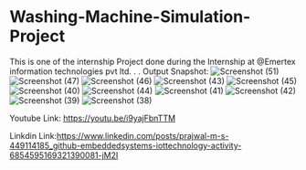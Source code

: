 # Washing-Machine-Simulation-Project
This is one of the internship Project done during the Internship at @Emertex information technologies pvt ltd.
.
.
Output Snapshot:
![Screenshot (51)](https://user-images.githubusercontent.com/74085170/137417809-eb692d84-e953-4fc1-9757-7fddf17b4618.png)
![Screenshot (47)](https://user-images.githubusercontent.com/74085170/137417817-bb31e2a4-0013-4c27-9fea-0592cb5d46a3.png)
![Screenshot (46)](https://user-images.githubusercontent.com/74085170/137417820-9b2fee85-5f6e-4b77-be0a-bffcbfe38a0a.png)
![Screenshot (43)](https://user-images.githubusercontent.com/74085170/137417840-83b1761f-4155-4bcb-990c-c8e8a0853e4b.png)
![Screenshot (45)](https://user-images.githubusercontent.com/74085170/137417850-b8753824-dc17-4e83-a776-0af4c1c2b379.png)
![Screenshot (40)](https://user-images.githubusercontent.com/74085170/137417857-14f054af-750c-478d-a4cb-5e3c07aca551.png)
![Screenshot (44)](https://user-images.githubusercontent.com/74085170/137417876-163efe7d-e441-47c2-87a1-443e5c92c591.png)
![Screenshot (41)](https://user-images.githubusercontent.com/74085170/137417897-c7409a74-8ccb-4a27-99d8-691078887c98.png)
![Screenshot (42)](https://user-images.githubusercontent.com/74085170/137417940-2125ce31-4326-4f5c-9874-34bdec9e8e79.png)
![Screenshot (39)](https://user-images.githubusercontent.com/74085170/137417969-6eb4ba09-05c0-4a0d-980f-01f1517e53da.png)
![Screenshot (38)](https://user-images.githubusercontent.com/74085170/137417985-c48aa78d-4ec3-43f7-a681-3b4f94f68b26.png)



Youtube Link: https://youtu.be/i9yajFbnTTM

Linkdin Link:https://www.linkedin.com/posts/prajwal-m-s-449114185_github-embeddedsystems-iottechnology-activity-6854595169321390081-jM2I
